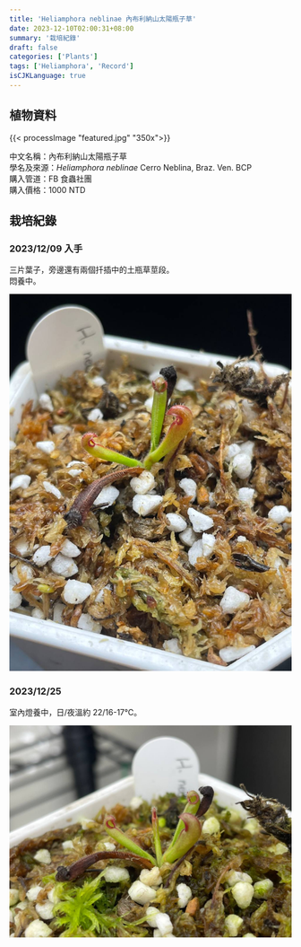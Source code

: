 ```yaml
---
title: 'Heliamphora neblinae 內布利納山太陽瓶子草'
date: 2023-12-10T02:00:31+08:00
summary: '栽培紀錄'
draft: false
categories: ['Plants']
tags: ['Heliamphora', 'Record']
isCJKLanguage: true
---
```


## 植物資料

{{< processImage "featured.jpg" "350x">}}

中文名稱：內布利納山太陽瓶子草  
學名及來源：*Heliamphora neblinae* Cerro Neblina, Braz. Ven. BCP  
購入管道：FB 食蟲社團  
購入價格：1000 NTD  

## 栽培紀錄

### 2023/12/09 入手

三片葉子，旁邊還有兩個扦插中的土瓶草莖段。  
悶養中。  

![2023-12-09](./images/2023-12-09.jpg)

### 2023/12/25

室內燈養中，日/夜溫約 22/16-17℃。  

![2023-12-25](./images/2023-12-25.jpg)
